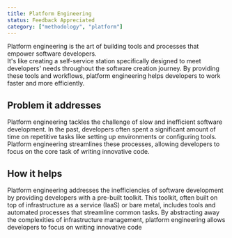 ```yaml
---
title: Platform Engineering
status: Feedback Appreciated
category: ["methodology", "platform"]
---
```


Platform engineering is the art of building tools and processes that empower software developers.  
It's like creating a self-service station specifically designed to meet developers' needs throughout the 
software creation journey. By providing these tools and workflows, platform engineering helps developers 
to work faster and more efficiently.

## Problem it addresses

Platform engineering tackles the challenge of slow and inefficient software development. 
In the past, developers often spent a significant amount of time on repetitive tasks like setting up 
environments or configuring tools. Platform engineering streamlines these processes, 
allowing developers to focus on the core task of writing innovative code. 

## How it helps

Platform engineering addresses the inefficiencies of software development by providing developers with 
a pre-built toolkit. This toolkit, often built on top of infrastructure as a service (IaaS) or bare metal, 
includes tools and automated processes that streamline common tasks. By abstracting away the complexities of 
infrastructure management, platform engineering allows developers to focus on writing innovative code
